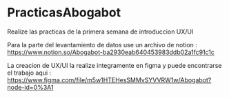 # PracticasAbogabot

Realize las practicas de la primera semana de introduccion UX/UI

Para la parte del levantamiento de datos use un archivo de notion : https://www.notion.so/Abogabot-ba2930eab640453983ddb02a1fc91c1c

La creacion de UX/UI la realize integramente en figma y puede encontrarse el trabajo aqui : https://www.figma.com/file/m5w1HTEHesSMMvSYVVRW1w/Abogabot?node-id=0%3A1
